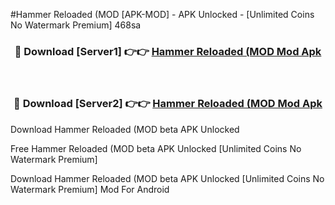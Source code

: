 #Hammer Reloaded (MOD [APK-MOD] - APK Unlocked - [Unlimited Coins No Watermark Premium] 468sa



<div align="center">

<h3>🔴 Download [Server1] 👉👉 <a href="https://momento.my/?title=Hammer_Reloaded_(MOD">Hammer Reloaded (MOD Mod Apk</a></h3><br>

<h3>🔴 Download [Server2] 👉👉 <a href="https://momento.my/?title=Hammer_Reloaded_(MOD">Hammer Reloaded (MOD Mod Apk</a></h3>
</div>



Download Hammer Reloaded (MOD beta APK Unlocked

Free Hammer Reloaded (MOD beta APK Unlocked [Unlimited Coins No Watermark Premium]

Download Hammer Reloaded (MOD beta APK Unlocked [Unlimited Coins No Watermark Premium] Mod For Android

